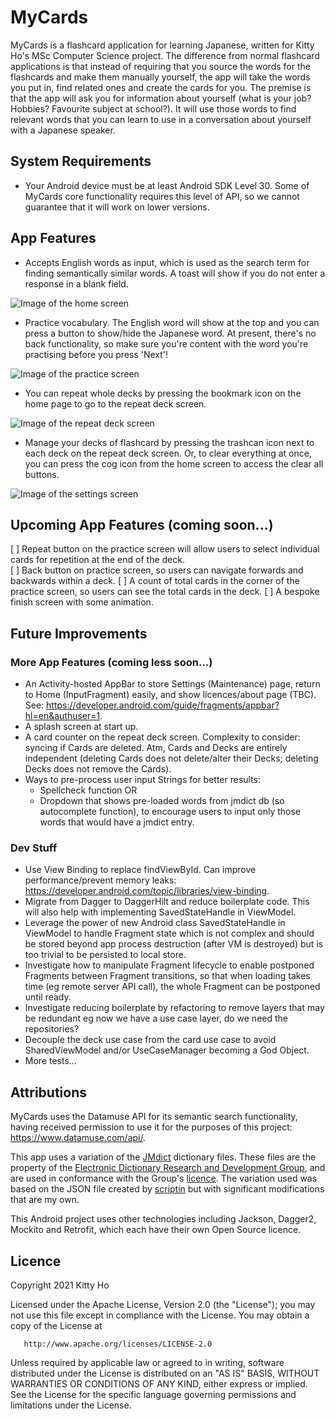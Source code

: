 # MyCards

MyCards is a flashcard application for learning Japanese, written for Kitty Ho's MSc Computer Science project. 
The difference from normal flashcard applications is that instead of requiring that you source the words for the flashcards 
and make them manually yourself, the app will take the words you put in, find related ones and create the cards for you. 
The premise is that the app will ask you for information about yourself (what is your job? Hobbies? Favourite subject at school?). 
It will use those words to find relevant words that you can learn to use in a conversation about yourself with a Japanese speaker.

## System Requirements
+ Your Android device must be at least Android SDK Level 30. 
  Some of MyCards core functionality requires this level of API, so we cannot guarantee 
  that it will work on lower versions. 

## App Features
+ Accepts English words as input, which is used as the search term for finding semantically similar words.
A toast will show if you do not enter a response in a blank field.

![Image of the home screen](home.jpg)

+ Practice vocabulary. The English word will show at the top and you can press a button to show/hide the Japanese word.
At present, there's no back functionality, so make sure you're content with the word you're practising before you press 'Next'!

![Image of the practice screen](practice.jpg)

+ You can repeat whole decks by pressing the bookmark icon on the home page to go to the repeat deck screen.

![Image of the repeat deck screen](repeat-deck.jpg) 

+ Manage your decks of flashcard by pressing the trashcan icon next to each deck on the repeat deck screen. Or, to clear everything at once,
you can press the cog icon from the home screen to access the clear all buttons. 

![Image of the settings screen](clear-all.jpg)

## Upcoming App Features (coming soon...)
 [ ] Repeat button on the practice screen will allow users to select individual cards for repetition at the end of the deck.  
 [ ] Back button on practice screen, so users can navigate forwards and backwards within a deck.
 [ ] A count of total cards in the corner of the practice screen, so users can see the total cards in the deck.
 [ ] A bespoke finish screen with some animation.

## Future Improvements

### More App Features (coming less soon...)
+ An Activity-hosted AppBar to store Settings (Maintenance) page, return to Home (InputFragment) easily,
  and show licences/about page (TBC). See: https://developer.android.com/guide/fragments/appbar?hl=en&authuser=1.
+ A splash screen at start up.
+ A card counter on the repeat deck screen. Complexity to consider: syncing if Cards are deleted. 
  Atm, Cards and Decks are entirely independent (deleting Cards does not delete/alter their Decks;
  deleting Decks does not remove the Cards).
+ Ways to pre-process user input Strings for better results:
    + Spellcheck function OR
    + Dropdown that shows pre-loaded words from jmdict db (so autocomplete function), 
      to encourage users to input only those words that would have a jmdict entry.  
      
### Dev Stuff
+ Use View Binding to replace findViewById. Can improve performance/prevent memory leaks: 
  https://developer.android.com/topic/libraries/view-binding.
+ Migrate from Dagger to DaggerHilt and reduce boilerplate code. 
  This will also help with implementing SavedStateHandle in ViewModel.
+ Leverage the power of new Android class SavedStateHandle in ViewModel to handle Fragment state which is not complex
  and should be stored beyond app process destruction (after VM is destroyed) but is too trivial to be persisted to local store.  
+ Investigate how to manipulate Fragment lifecycle to enable postponed Fragments between Fragment transitions,
  so that when loading takes time (eg remote server API call), the whole Fragment can be postponed until ready.
+ Investigate reducing boilerplate by refactoring to remove layers that may be redundant eg now we have a use case layer, 
  do we need the repositories?
+ Decouple the deck use case from the card use case to avoid SharedViewModel and/or UseCaseManager becoming a God Object. 
+ More tests...
  
 
## Attributions

MyCards uses the Datamuse API for its semantic search functionality, having received permission to use it for the purposes of this project: https://www.datamuse.com/api/.

This app uses a variation of the [JMdict](http://www.edrdg.org/wiki/index.php/JMdict-EDICT_Dictionary_Project) dictionary files. These files are the property of the [Electronic Dictionary Research and Development Group](http://www.edrdg.org/), 
and are used in conformance with the Group's [licence](http://www.edrdg.org/edrdg/licence.html). The variation used was based on the JSON file created by [scriptin](https://github.com/scriptin/jmdict-simplified) but with significant modifications that are my own.

This Android project uses other technologies including Jackson, Dagger2, Mockito and Retrofit, which each have their own Open Source licence. 

## Licence

Copyright 2021 Kitty Ho

Licensed under the Apache License, Version 2.0 (the "License");
you may not use this file except in compliance with the License.
You may obtain a copy of the License at

       http://www.apache.org/licenses/LICENSE-2.0

Unless required by applicable law or agreed to in writing, software
distributed under the License is distributed on an "AS IS" BASIS,
WITHOUT WARRANTIES OR CONDITIONS OF ANY KIND, either express or implied.
See the License for the specific language governing permissions and
limitations under the License.
